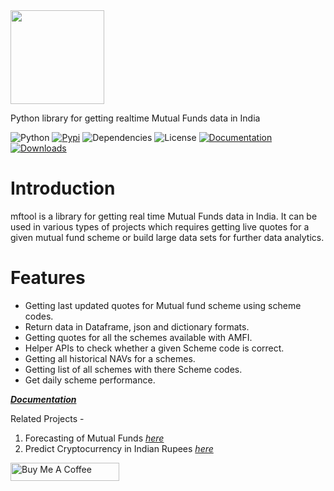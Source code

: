 <img src="/docs/mftool.png"  height="150">

Python library for getting realtime Mutual Funds data in India

![Python](https://img.shields.io/badge/python-v3.7+-blue.svg)
[![Pypi](https://img.shields.io/badge/pypi-v2.6-green)](https://pypi.python.org/pypi/mftool)
![Dependencies](https://img.shields.io/badge/dependencies-up%20to%20date-brightgreen.svg)
![License](https://img.shields.io/pypi/l/selenium-wire.svg)
[![Documentation](https://img.shields.io/badge/Documantation-latest-brightgreen)](https://mftool.readthedocs.io/en/latest/)
[![Downloads](https://pepy.tech/badge/mftool/month)](https://pepy.tech/project/mftool)


Introduction
============
mftool is a library for getting real time Mutual Funds data in India. It can be used in various types of projects which requires getting live quotes for a given mutual fund scheme or build large data sets for further data analytics.

Features
=============

* Getting last updated quotes for Mutual fund scheme using scheme codes.
* Return data in Dataframe, json and dictionary formats.
* Getting quotes for all the schemes available with AMFI.
* Helper APIs to check whether a given Scheme code is correct.
* Getting all historical NAVs for a schemes.
* Getting list of all schemes with there Scheme codes.
* Get daily scheme performance.

*[**Documentation**](https://61836947349d9.site123.me/)*

Related Projects -

1. Forecasting of Mutual Funds *[here](https://github.com/NayakwadiS/Forecasting_Mutual_Funds)*
2. Predict Cryptocurrency in Indian Rupees *[here](https://github.com/NayakwadiS/Predict_Cryptocurrency_INR)*

<a href="https://www.buymeacoffee.com/nayakwadis" target="_blank"><img src="https://cdn.buymeacoffee.com/buttons/default-orange.png" alt="Buy Me A Coffee" height="29" width="174">
</a>
